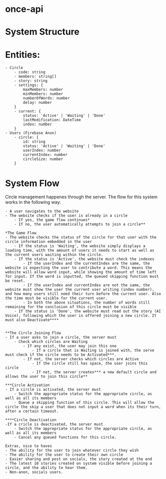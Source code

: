 # once-api

# System Structure

# Entities:

    - Circle
        - code: string
        - members: string[]
        - story: string
        - settings: {
            maxMembers: number
            minMembers: number
            numberOfWords: number
            delay: number
        }
        - current: {
            status: 'Active' | 'Waiting' | 'Done'
            lastModification: DateTime
            index: number
        }
    - Users (Firebase Anon)
        - circle: {
            id: string
            status: 'Active' | 'Waiting' | 'Done'
            userIndex: number
            currentIndex: number
            circleSize: number
        }

# System Flow

Circle management happenes through the server. The flow for this system works in the following way:

    - A user navigates to the website
    - The website checks if the user is already in a circle
        - If yes, the game flow continues*
        - If no, the user automatically attempts to join a circle**

    *The Game Flow
    - The website checks the status of the circle for that user with the circle information embedded in the user
        - If the status is 'Waiting', the website simply displays a loading time, with the amount of users it needs to start as well as the current users waiting within the circle.
        - If the status is 'Active', the website must check the indexes
            - If the userIndex and the currentIndex are the same, the website is expecting the user to contribute a word. This means the website will allow word input, while showing the amount of time left for input. If the word is inputted, the queued skipping function must be reset.
            - If the userIndex and currentIndex are not the same, the website must show the user the current user writing (index number), and how many users still need their turn before the current user. Also the time must be visible for the current user.
            - In both the above situations, the number of words still remaining for the conclusion of this circle must be visible
        - If the status is 'Done', the website must read out the story (AI Voice), following which the user is offered joining a new circle. It must also Deactivate****


    **The Circle Joining Flow
    - If a user asks to join a circle, the server must
        - Check which circles are Waiting
            - If any exist, the user may join this one
                - If a circle that is Waiting is joined with, the serve must check if the circle needs to be Activated***.
            - If not, the server checks which circles are Active
                - If the circle still has space, the user joins this circle
                - If not, the server creates*** a new default circle and allows the user to join this circle**

    ***Circle Activation
    - If a circle is activated, the server must
        - Switch the appropriate status for the appropriate circle, as well as all its members
        - Queue a skipping function of this circle. This will allow the circle the skip a user that does not input a word when its their turn, after a certain timeout.

    ****Circle Deactivation
    -If a cricle is deactivated, the server must
        - Switch the appropriate status for the appropriate circle, as well as all its members
        - Cancel any queued functions for this circle.

    Extras, nice to haves
    - The ability for the user to join whatever circle they wish
    - The ability for the user to create their own circle
    - Easier sharing and post on socials, the story created at the end
    - The latest 10 stories created on system visible before joining a circle, and the ability to hear them.
    - Non-anon, socials users.
